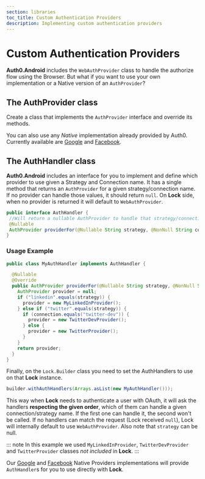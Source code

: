 ```yaml
---
section: libraries
toc_title: Custom Authentication Providers
description: Implementing custom authentication providers
---
```


# Custom Authentication Providers

**Auth0.Android** includes the `WebAuthProvider` class to handle the authorize flow using the Browser. But what if you want to use your own implementation or a Native version of an `AuthProvider`?

## The AuthProvider class
Create a class that implements the `AuthProvider` interface and override its methods.

You can also use any _Native_ implementation already provided by Auth0. Currently available are [Google](/libraries/lock-android/native-provider-google) and [Facebook](/libraries/lock-android/native-provider-facebook).

## The AuthHandler class
**Auth0.Android** includes an interface for you to implement and define which provider to use given a Strategy and Connection name. It has a single method that returns an `AuthProvider` for a given strategy/connection name. If no provider can handle those values, it should return `null`. On **Lock** side, when no provider is returned it will default to `WebAuthProvider`.

```java
public interface AuthHandler {
 //Will return a nullable AuthProvider to handle that strategy/connection.
 @Nullable
 AuthProvider providerFor(@Nullable String strategy, @NonNull String connection);
}
```

### Usage Example

```java
public class MyAuthHandler implements AuthHandler {

  @Nullable
  @Override
  public AuthProvider providerFor(@Nullable String strategy, @NonNull String connection){
    AuthProvider provider = null;
    if ("linkedin".equals(strategy)) {
      provider = new MyLinkedInProvider();
    } else if ("twitter".equals(strategy)) {
      if (connection.equals("twitter-dev")) {
        provider = new TwitterDevProvider();          
      } else {
        provider = new TwitterProvider();          
      }
    }
    return provider;
  }
}
```

Finally, on the `Lock.Builder` class you need to set the AuthHandlers to use on that **Lock** instance.

```java
builder.withAuthHandlers(Arrays.asList(new MyAuthHandler()));
```

This way when **Lock** needs to authenticate a user with OAuth, it will ask the handlers **respecting the given order**, which of them can handle a given connection/strategy name. If the first one can handle it, the second won't be called. If no handlers can match the request (Lock received `null`), Lock will internally default to use `WebAuthProvider`. Also note that `strategy` can be null.

::: note
In this example we used `MyLinkedInProvider`, `TwitterDevProvider` and `TwitterProvider` classes _not included_ in **Lock**.
:::

Our [Google](https://github.com/auth0/Lock-Google.Android) and [Facebook](https://github.com/auth0/Lock-Facebook.Android) Native Providers implementations will provide `AuthHandler`s for you to use directly with **Lock**.
